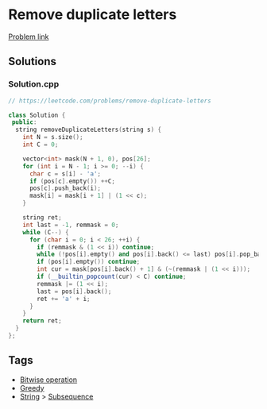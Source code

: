 # Remove duplicate letters

[Problem link](https://leetcode.com/problems/remove-duplicate-letters)

## Solutions


### Solution.cpp
```cpp
// https://leetcode.com/problems/remove-duplicate-letters

class Solution {
 public:
  string removeDuplicateLetters(string s) {
    int N = s.size();
    int C = 0;

    vector<int> mask(N + 1, 0), pos[26];
    for (int i = N - 1; i >= 0; --i) {
      char c = s[i] - 'a';
      if (pos[c].empty()) ++C;
      pos[c].push_back(i);
      mask[i] = mask[i + 1] | (1 << c);
    }

    string ret;
    int last = -1, remmask = 0;
    while (C--) {
      for (char i = 0; i < 26; ++i) {
        if (remmask & (1 << i)) continue;
        while (!pos[i].empty() and pos[i].back() <= last) pos[i].pop_back();
        if (pos[i].empty()) continue;
        int cur = mask[pos[i].back() + 1] & (~(remmask | (1 << i)));
        if (__builtin_popcount(cur) < C) continue;
        remmask |= (1 << i);
        last = pos[i].back();
        ret += 'a' + i;
      }
    }
    return ret;
  }
};
```
## Tags

* [Bitwise operation](/README.md#Bitwise_operation)
* [Greedy](/README.md#Greedy)
* [String](/README.md#String) > [Subsequence](/README.md#String-Subsequence)
